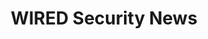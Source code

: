 ---
title: WIRED Security News
description: Get in-depth security coverage at WIRED including cyber, IT and national security news.
url: https://www.wired.com/category/security/
image:
    # url: '/assets/images/cafe.png'
    # alt: 'Cafe'
tags: ['news', 'privacy']
pubDate: 2023-11-12
draft: false
---